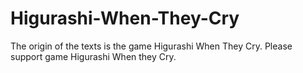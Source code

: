 # Higurashi-When-They-Cry

The origin of the texts is the game Higurashi When They Cry.
Please support game Higurashi When they Cry.
